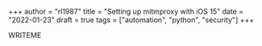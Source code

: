 +++
author = "rl1987"
title = "Setting up mitmproxy with iOS 15"
date = "2022-01-23"
draft = true
tags = ["automation", "python", "security"]
+++

WRITEME 
